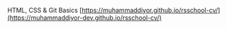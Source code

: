 HTML, CSS & Git Basics
[https://muhammaddiyor.github.io/rsschool-cv/](https://muhammaddiyor-dev.github.io/rsschool-cv/)
